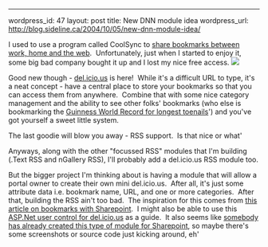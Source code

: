 --- 
wordpress_id: 47
layout: post
title: New DNN module idea
wordpress_url: http://blog.sideline.ca/2004/10/05/new-dnn-module-idea/

<p>I used to use a program called CoolSync to <a href="http://www.pcworld.com/resource/article.asp'aid=11168">share bookmarks between work, home and the web</a>.  Unfortunately, just when I started to enjoy it, some big bad company bought it up and I lost my nice free access. <img src="http://my.aream.ca/blogs/images/smile10.gif" /></p><p>Good new though - <a href="http://del.icio.us/doc/about">del.icio.us</a> is here!  While it's a difficult URL to type, it's a neat concept - have a central place to store your bookmarks so that you can access them from anywhere.  Combine that with some nice category management and the ability to see other folks' bookmarks (who else is bookmarking the <a href="http://www.guinnessworldrecords.com/content_pages/record.asp'recordid=52883">Guinness World Record for longest toenails</a>') and you've got yourself a sweet little system.</p><p>The last goodie will blow you away - RSS support.  Is that nice or what'</p><p>Anyways, along with the other "focussed RSS" modules that I'm building (.Text RSS and nGallery RSS), I'll probably add a del.icio.us RSS module too.</p><p>But the bigger project I'm thinking about is having a module that will allow a portal owner to create their own mini del.icio.us.  After all, it's just some attribute data i.e. bookmark name, URL, and one or more categories.  After that, building the RSS ain't too bad.  The inspiration for this comes from <a href="http://weblogs.asp.net/jonathanh/archive/2004/06/14/155807.aspx">this article on bookmarks with Sharepoint</a>.  I might also be able to use this <a href="http://jacobcarpenter.com/blog/archive/2004/06/23/255.aspx">ASP.Net user control for del.icio.us</a> as a guide.  It also seems like <a href="http://steve.wedevelop.net/archives/000250.html">somebody has already created this type of module for Sharepoint</a>, so maybe there's some screenshots or source code just kicking around, eh'</p>
